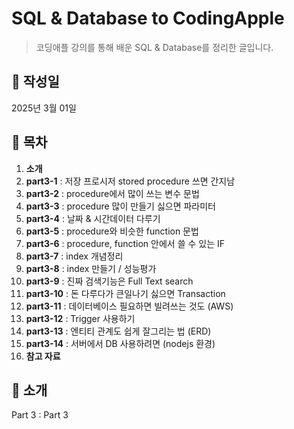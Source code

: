 # SQL & Database to CodingApple

> 코딩애플 강의를 통해 배운 SQL & Database를 정리한 글입니다.

## 📅 작성일

2025년 3월 01일

## 📌 목차
1. **소개**
1. **part3-1** : 저장 프로시저 stored procedure 쓰면 간지남
1. **part3-2** : procedure에서 많이 쓰는 변수 문법
1. **part3-3** : procedure 많이 만들기 싫으면 파라미터
1. **part3-4** : 날짜 & 시간데이터 다루기
1. **part3-5** : procedure와 비슷한 function 문법
1. **part3-6** : procedure, function 안에서 쓸 수 있는 IF
1. **part3-7** : index 개념정리
1. **part3-8** : index 만들기 / 성능평가
1. **part3-9** : 진짜 검색기능은 Full Text search
1. **part3-10** : 돈 다루다가 큰일나기 싫으면 Transaction
1. **part3-11** : 데이터베이스 필요하면 빌려쓰는 것도 (AWS)
1. **part3-12** : Trigger 사용하기
1. **part3-13** : 엔티티 관계도 쉽게 잘그리는 법 (ERD)
1. **part3-14** : 서버에서 DB 사용하려면 (nodejs 환경)
17. **참고 자료**

## 📝 소개
Part 3 : Part 3
